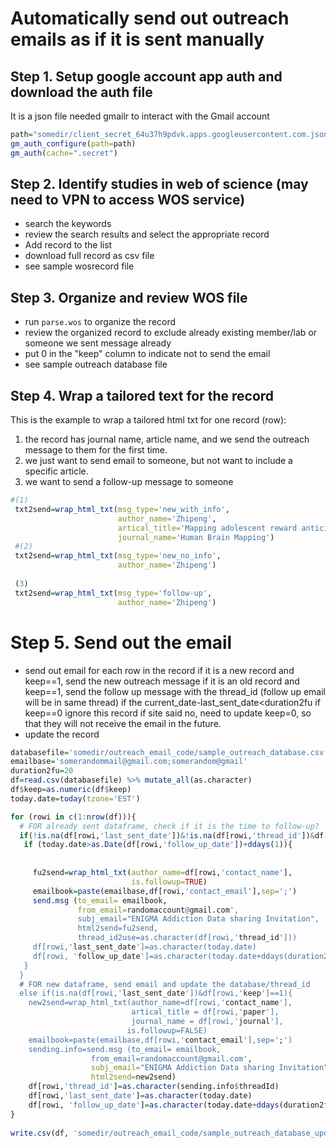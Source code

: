 # Automatically send out outreach emails as if it is sent manually

## Step 1. Setup google account app auth and download the auth file
It is a json file needed gmailr to interact with the Gmail account
```r
path="somedir/client_secret_64u37h9pdvk.apps.googleusercontent.com.json"
gm_auth_configure(path=path)
gm_auth(cache=".secret")
```

## Step 2. Identify studies in web of science (may need to VPN to access WOS service)
* search the keywords
* review the search results and select the appropriate record
* Add record to the list
* download full record as csv file 
* see sample wosrecord file

## Step 3. Organize and review WOS file
* run `parse.wos` to organize the record
* review the organized record to exclude already existing member/lab or someone we sent message already 
* put 0 in the "keep" column to indicate not to send the email
* see sample outreach database file


## Step 4. Wrap a tailored text for the record

This is the example to wrap a tailored html txt for one record (row):
1) the record has journal name, article name, and we send the outreach message to them for the first time. 
2) we just want to send email to someone, but not want to include a specific article.
3) we want to send a follow-up message to someone

```R
#(1)
 txt2send=wrap_html_txt(msg_type='new_with_info',
                        author_name='Zhipeng',
                        artical_title='Mapping adolescent reward anticipation, receipt, and prediction error during the monetary incentive delay task',
                        journal_name='Human Brain Mapping')
 #(2)
 txt2send=wrap_html_txt(msg_type='new_no_info',
                        author_name='Zhipeng')
 
 (3)
 txt2send=wrap_html_txt(msg_type='follow-up',
                        author_name='Zhipeng')
```

# Step 5. Send out the email
* send out email for each row in the record
  if it is a new record and keep==1, send the new outreach message
  if it is an old record and keep==1, send the follow up message with the thread_id (follow up email will be in same thread) if the current_date-last_sent_date<duration2fu
  if keep==0 ignore this record 
  if site said no, need to update keep=0, so that they will not receive the email in the future.
* update the record

```R
databasefile='somedir/outreach_email_code/sample_outreach_database.csv'
emailbase='somerandommail@gmail.com;somerandom@gmail'
duration2fu=20
df=read.csv(databasefile) %>% mutate_all(as.character)
df$keep=as.numeric(df$keep)
today.date=today(tzone='EST')

for (rowi in c(1:nrow(df))){
  # FOR already sent dataframe, check if it is the time to follow-up?
  if(!is.na(df[rowi,'last_sent_date'])&!is.na(df[rowi,'thread_id'])&df[rowi,'keep']==1&!is.na(df[rowi,'follow_up_date'])){
   if (today.date>as.Date(df[rowi,'follow_up_date'])+ddays(1)){
     
     
     fu2send=wrap_html_txt(author_name=df[rowi,'contact_name'],
                           is.followup=TRUE)
     emailbook=paste(emailbase,df[rowi,'contact_email'],sep=';')
     send.msg (to_email= emailbook,
               from_email=randomaccount@gmail.com',
               subj_email="ENIGMA Addiction Data sharing Invitation",
               html2send=fu2send,
               thread_id2use=as.character(df[rowi,'thread_id']))
     df[rowi,'last_sent_date']=as.character(today.date)
     df[rowi, 'follow_up_date']=as.character(today.date+ddays(duration2fu))
   }
  }
  # FOR new dataframe, send email and update the database/thread_id
  else if(is.na(df[rowi,'last_sent_date'])&df[rowi,'keep']==1){
    new2send=wrap_html_txt(author_name=df[rowi,'contact_name'],
                           artical_title = df[rowi,'paper'],
                           journal_name = df[rowi,'journal'],
                          is.followup=FALSE)
    emailbook=paste(emailbase,df[rowi,'contact_email'],sep=';')
    sending.info=send.msg (to_email= emailbook,
                  from_email=randomaccount@gmail.com',
                  subj_email="ENIGMA Addiction Data sharing Invitation",
                  html2send=new2send)
    df[rowi,'thread_id']=as.character(sending.info$threadId)
    df[rowi,'last_sent_date']=as.character(today.date)
    df[rowi, 'follow_up_date']=as.character(today.date+ddays(duration2fu))}
}
 
write.csv(df, 'somedir/outreach_email_code/sample_outreach_database_updated.csv',row.names = FALSE) 
```




